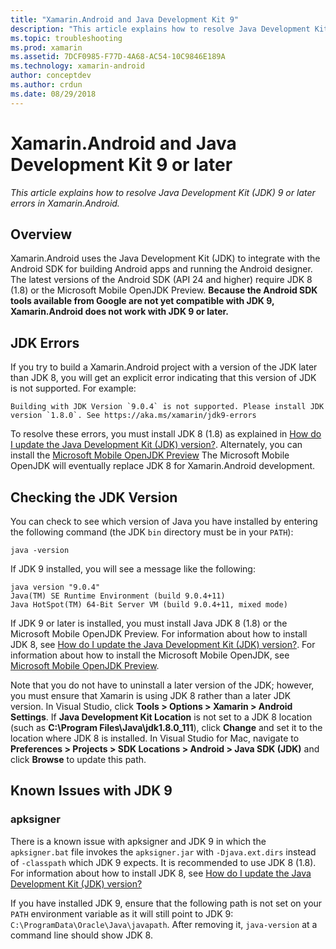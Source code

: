 ```yaml
---
title: "Xamarin.Android and Java Development Kit 9"
description: "This article explains how to resolve Java Development Kit (JDK) 9 or later errors in Xamarin.Android."
ms.topic: troubleshooting
ms.prod: xamarin
ms.assetid: 7DCF0985-F77D-4A68-AC54-10C9846E189A
ms.technology: xamarin-android
author: conceptdev
ms.author: crdun
ms.date: 08/29/2018
---
```


# Xamarin.Android and Java Development Kit 9 or later

_This article explains how to resolve Java Development Kit (JDK) 9 or
later errors in Xamarin.Android._


## Overview

Xamarin.Android uses the Java Development Kit (JDK) to integrate with
the Android SDK for building Android apps and running the Android
designer. The latest versions of the Android SDK (API 24 and higher)
require JDK 8 (1.8) or the Microsoft Mobile OpenJDK Preview. **Because
the Android SDK tools available from Google are not yet compatible with
JDK 9, Xamarin.Android does not work with JDK 9 or later.**

## JDK Errors

If you try to build a Xamarin.Android project with a version of the
JDK later than JDK 8, you will get an explicit error indicating that
this version of JDK is not supported. For example:

```shell
Building with JDK Version `9.0.4` is not supported. Please install JDK version `1.8.0`. See https://aka.ms/xamarin/jdk9-errors	
```

To resolve these errors, you must install JDK 8 (1.8) as explained in
[How do I update the Java Development Kit (JDK) version?](~/android/troubleshooting/questions/update-jdk.md).
Alternately, you can install the 
[Microsoft Mobile OpenJDK Preview](~/android/get-started/installation/openjdk.md) 
The Microsoft Mobile OpenJDK will eventually replace JDK 8 for Xamarin.Android development.


## Checking the JDK Version

You can check to see which version of Java you have installed
by entering the following command (the JDK `bin` directory must
be in your `PATH`):

```shell
java -version
```

If JDK 9 installed, you will see a message like the following:

```shell
java version "9.0.4"
Java(TM) SE Runtime Environment (build 9.0.4+11)
Java HotSpot(TM) 64-Bit Server VM (build 9.0.4+11, mixed mode)
```

If JDK 9 or later is installed, you must install Java JDK 8 (1.8) or
the Microsoft Mobile OpenJDK Preview. For information about how to
install JDK 8, see
[How do I update the Java Development Kit (JDK) version?](~/android/troubleshooting/questions/update-jdk.md). 
For information about how to install the Microsoft Mobile OpenJDK, see
[Microsoft Mobile OpenJDK Preview](~/android/get-started/installation/openjdk.md).

Note that you do not have to uninstall a later version of the JDK;
however, you must ensure that Xamarin is using JDK 8 rather than a
later JDK version. In Visual Studio, click 
**Tools > Options > Xamarin > Android Settings**. 
If **Java Development Kit Location** is not set
to a JDK 8 location (such as **C:\\Program Files\\Java\\jdk1.8.0_111**), 
click **Change** and set it to the location where JDK 8 is installed. 
In Visual Studio for Mac, navigate
to **Preferences > Projects > SDK Locations > Android > Java SDK
(JDK)** and click **Browse** to update this path.

## Known Issues with JDK 9

### apksigner

There is a known issue with apksigner and JDK 9 in which the
`apksigner.bat` file invokes the `apksigner.jar` with `-Djava.ext.dirs`
instead of `-classpath` which JDK 9 expects. It is recommended to use
JDK 8 (1.8). For information about how to install JDK 8, see
[How do I update the Java Development Kit (JDK) version?](~/android/troubleshooting/questions/update-jdk.md)

If you have installed JDK 9, ensure that the following path is not set on
your `PATH` environment variable as it will still point to JDK 9:
`C:\ProgramData\Oracle\Java\javapath`. After removing it, `java-version` at a 
command line should show JDK 8.
